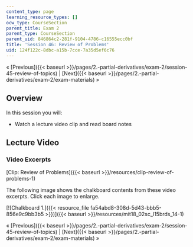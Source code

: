 ```yaml
---
content_type: page
learning_resource_types: []
ocw_type: CourseSection
parent_title: Exam 2
parent_type: CourseSection
parent_uid: 846864c2-281f-9104-4786-c16555ecc0bf
title: 'Session 46: Review of Problems'
uid: 124f122c-8dbc-a15b-7cce-7a35d5ef6c76
---
```


« [Previous]({{< baseurl >}}/pages/2.-partial-derivatives/exam-2/session-45-review-of-topics) | [Next]({{< baseurl >}}/pages/2.-partial-derivatives/exam-2/exam-materials) »

Overview
--------

In this session you will:

*   Watch a lecture video clip and read board notes

Lecture Video
-------------

### Video Excerpts

[Clip: Review of Problems]({{< baseurl >}}/resources/clip-review-of-problems-1)

The following image shows the chalkboard contents from these video excerpts. Click each image to enlarge.

[![Chalkboard 1.]({{< resource_file fa54abd8-308d-5d43-bbb5-856e9c9bb3b5 >}})]({{< baseurl >}}/resources/mit18_02sc_l15brds_14-1)

« [Previous]({{< baseurl >}}/pages/2.-partial-derivatives/exam-2/session-45-review-of-topics) | [Next]({{< baseurl >}}/pages/2.-partial-derivatives/exam-2/exam-materials) »